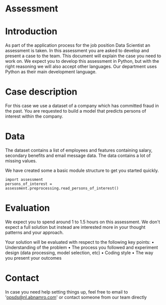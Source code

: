 # Assessment

# Introduction
As part of the application process for the job position Data Scientist an assessment is taken. In this assessment you are asked to develop and present a case to the team. This document will explain the case you need to work on.
We expect you to develop this assessment in Python, but with the right reasoning we will also accept other languages. Our department uses Python as their main development language.

# Case description
For this case we use a dataset of a company which has committed fraud in the past. 
You are requested to build a model that predicts persons of interest within the company. 

# Data
The dataset contains a list of employees and features containing salary, secondary benefits and email message data. The data contains a lot of missing values.

We have created some a basic module structure to get you started quickly.

```
import assessment
persons_of_interest = assessment.preprocessing.read_persons_of_interest()
```

# Evaluation

We expect you to spend around 1 to 1.5 hours on this assessment. We don't expect a full solution but instead are interested more in your thought patterns and your approach.

Your solution will be evaluated with respect to the following key points:
•	Understanding of the problem
•	The process you followed and experiment design (data processing, model selection, etc)
•	Coding style
•	The way you present your outcomes

# Contact

In case you need help setting things up, feel free to email to 'opsds@nl.abnamro.com' or contact someone from our team directly